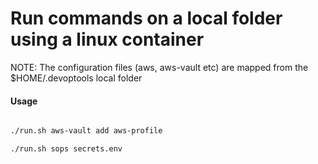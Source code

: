 # Run commands on a local folder using a linux container

NOTE: The configuration files (aws, aws-vault etc) are mapped from the $HOME/.devoptools local folder

#### Usage

```bash

./run.sh aws-vault add aws-profile

./run.sh sops secrets.env
```
